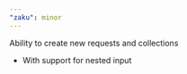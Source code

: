 ```yaml
---
"zaku": minor
---
```


Ability to create new requests and collections

- With support for nested input
